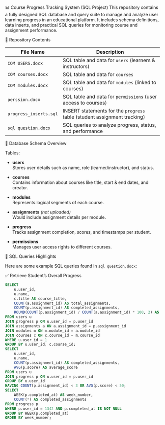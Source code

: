  📊 Course Progress Tracking System (SQL Project)
This repository contains a fully designed SQL database and query suite to manage and analyze user learning progress in an educational platform. It includes schema definitions, data inserts, and practical SQL queries for monitoring course and assignment performance.

 📁 Repository Contents

| File Name              | Description |
|------------------------|-------------|
| `COM USERS.docx`       | SQL table and data for `users` (learners & instructors) |
| `COM courses.docx`     | SQL table and data for `courses` |
| `COM modules.docx`     | SQL table and data for `modules` (linked to courses) |
| `perssion.docx`        | SQL table and data for `permissions` (user access to courses) |
| `progress_inserts.sql` | INSERT statements for the `progress` table (student assignment tracking) |
| `sql question.docx`    | SQL queries to analyze progress, status, and performance |


🧱 Database Schema Overview

 Tables:

- **users**  
  Stores user details such as name, role (learner/instructor), and status.

- **courses**  
  Contains information about courses like title, start & end dates, and creator.

- **modules**  
  Represents logical segments of each course.

- **assignments** *(not uploaded)*  
  Would include assignment details per module.

- **progress**  
  Tracks assignment completion, scores, and timestamps per student.

- **permissions**  
  Manages user access rights to different courses.


 🧪 SQL Queries Highlights

Here are some example SQL queries found in `sql question.docx`:

 ✅ Retrieve Student’s Overall Progress
```sql
SELECT 
    u.user_id,
    u.name,
    c.title AS course_title,
    COUNT(a.assignment_id) AS total_assignments,
    COUNT(p.assignment_id) AS completed_assignments,
    ROUND(COUNT(p.assignment_id) / COUNT(a.assignment_id) * 100, 2) AS completion_percentage
FROM users u
JOIN progress p ON u.user_id = p.user_id
JOIN assignments a ON a.assignment_id = p.assignment_id
JOIN modules m ON m.module_id = a.module_id
JOIN courses c ON c.course_id = m.course_id
WHERE u.user_id = 1
GROUP BY u.user_id, c.course_id;
SELECT 
    u.user_id,
    u.name,
    COUNT(p.assignment_id) AS completed_assignments,
    AVG(p.score) AS average_score
FROM users u
JOIN progress p ON u.user_id = p.user_id
GROUP BY u.user_id
HAVING COUNT(p.assignment_id) < 3 OR AVG(p.score) < 50;
SELECT 
    WEEK(p.completed_at) AS week_number,
    COUNT(*) AS completed_assignments
FROM progress p
WHERE p.user_id = 1342 AND p.completed_at IS NOT NULL
GROUP BY WEEK(p.completed_at)
ORDER BY week_number;

